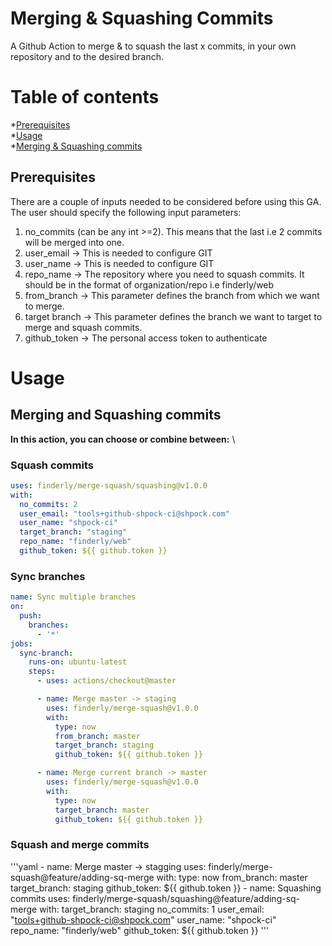 Merging & Squashing Commits
=================

A Github Action to merge & to squash the last x commits, in your own repository and to the desired branch.

Table of contents
=================

*[Prerequisites](#prerequisites) \
*[Usage](#usage) \
*[Merging & Squashing commits](#merging-and-squashing-commits)

## Prerequisites

There are a couple of inputs needed to be considered before using this GA.
The user should specify the following input parameters:
1. no_commits (can be any int >=2). This means that the last i.e 2 commits will be merged into one.
2. user_email -> This is needed to configure GIT
3. user_name -> This is needed to configure GIT
4. repo_name -> The repository where you need to squash commits. It should be in the format of organization/repo i.e finderly/web
5. from_branch -> This parameter defines the branch from which we want to merge.
6. target branch -> This parameter defines the branch we want to target to merge and squash commits.
7. github_token -> The personal access token to authenticate

# Usage
## Merging and Squashing commits 
**In this action, you can choose or combine between:** \

### Squash commits
```yaml
uses: finderly/merge-squash/squashing@v1.0.0
with:
  no_commits: 2
  user_email: "tools+github-shpock-ci@shpock.com"
  user_name: "shpock-ci"
  target_branch: "staging"
  repo_name: "finderly/web"
  github_token: ${{ github.token }}
```

### Sync branches

```yaml
name: Sync multiple branches
on:
  push:
    branches:
      - '*'
jobs:
  sync-branch:
    runs-on: ubuntu-latest
    steps:
      - uses: actions/checkout@master

      - name: Merge master -> staging
        uses: finderly/merge-squash@v1.0.0
        with:
          type: now
          from_branch: master
          target_branch: staging
          github_token: ${{ github.token }}

      - name: Merge current branch -> master
        uses: finderly/merge-squash@v1.0.0
        with:
          type: now
          target_branch: master
          github_token: ${{ github.token }}
```

### Squash and merge commits
'''yaml
      - name: Merge master -> stagging
        uses: finderly/merge-squash@feature/adding-sq-merge
        with:
          type: now
          from_branch: master
          target_branch: staging
          github_token: ${{ github.token }}
      - name: Squashing commits
        uses: finderly/merge-squash/squashing@feature/adding-sq-merge
        with:
          target_branch: staging
          no_commits: 1
          user_email: "tools+github-shpock-ci@shpock.com"
          user_name: "shpock-ci"
          repo_name: "finderly/web"
          github_token: ${{ github.token }}
'''